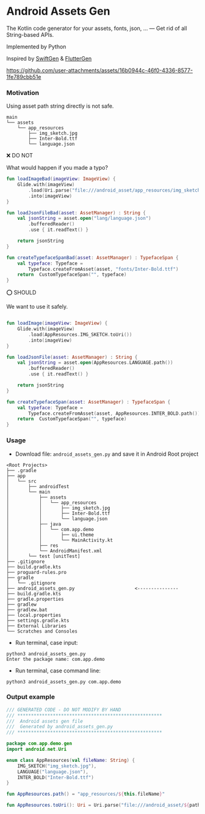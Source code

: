 # Android Assets Gen

The Kotlin code generator for your assets, fonts, json, … — Get rid of all String-based APIs.

Implemented by Python


Inspired by [SwiftGen](https://github.com/SwiftGen/SwiftGen) & [FlutterGen](https://github.com/FlutterGen/flutter_gen)


https://github.com/user-attachments/assets/16b0944c-46f0-4336-8577-1fe789cbb51e


### Motivation

Using asset path string directly is not safe.

```
main
└── assets
    └── app_resources
        ├── img_sketch.jpg
        ├── Inter-Bold.ttf
        └── language.json
```

❌  DO NOT

What would happen if you made a typo?

```kotlin
fun loadImageBad(imageView: ImageView) {
    Glide.with(imageView)
        .load(Uri.parse("file:///android_asset/app_resources/img_sketch.jpg}"))
        .into(imageView)
}

fun loadJsonFileBad(asset: AssetManager) : String {
    val jsonString = asset.open("lang/language.json")
        .bufferedReader()
        .use { it.readText() }

    return jsonString
}

fun createTypefaceSpanBad(asset: AssetManager) : TypefaceSpan {
    val typeface: Typeface =
        Typeface.createFromAsset(asset, "fonts/Inter-Bold.ttf")
    return  CustomTypefaceSpan("", typeface)
}
```

⭕️ SHOULD

We want to use it safely.

```kotlin

fun loadImage(imageView: ImageView) {
    Glide.with(imageView)
        .load(AppResources.IMG_SKETCH.toUri())
        .into(imageView)
}

fun loadJsonFile(asset: AssetManager) : String {
    val jsonString = asset.open(AppResources.LANGUAGE.path())
        .bufferedReader()
        .use { it.readText() }

    return jsonString
}

fun createTypefaceSpan(asset: AssetManager) : TypefaceSpan {
    val typeface: Typeface =
        Typeface.createFromAsset(asset, AppResources.INTER_BOLD.path())
    return  CustomTypefaceSpan("", typeface)
}
```

### Usage

- Download file: `android_assets_gen.py` and save it in Android Root project

```
<Root Projects>
├── .gradle
├── app
│   └── src
│       ├── androidTest
│       └── main
│           ├── assets
│           │   └── app_resources
│           │       ├── img_sketch.jpg
│           │       ├── Inter-Bold.ttf
│           │       └── language.json
│           ├── java
│           │   └── com.app.demo
│           │       ├── ui.theme
│           │       └── MainActivity.kt
│           ├── res
│           └── AndroidManifest.xml
│       └── test [unitTest]
├── .gitignore
├── build.gradle.kts
├── proguard-rules.pro
├── gradle
│   └── .gitignore
├── android_assets_gen.py                      <---------------
├── build.gradle.kts
├── gradle.properties
├── gradlew
├── gradlew.bat
├── local.properties
├── settings.gradle.kts
├── External Libraries
└── Scratches and Consoles
```

- Run terminal, case input: 

```
python3 android_assets_gen.py 
Enter the package name: com.app.demo
```
- Run terminal, case command line: 

```
python3 android_assets_gen.py com.app.demo
```

### Output example 

```kotlin
/// GENERATED CODE - DO NOT MODIFY BY HAND
/// *****************************************************
///  Android assets gen file
///  Generated by android_assets_gen.py
/// *****************************************************

package com.app.demo.gen
import android.net.Uri

enum class AppResources(val fileName: String) {
    IMG_SKETCH("img_sketch.jpg"),
    LANGUAGE("language.json"),
    INTER_BOLD("Inter-Bold.ttf")
}

fun AppResources.path() = "app_resources/${this.fileName}"

fun AppResources.toUri(): Uri = Uri.parse("file:///android_asset/${path()}")

```
